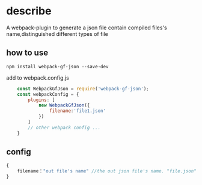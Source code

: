 # describe
A webpack-plugin to generate a json file contain  compiled files's name,distinguished different types of file



## how to use

    npm install webpack-gf-json --save-dev

    
add to webpack.config.js 
```js
    const WebpackGfJson = require('webpack-gf-json');
    const webpackConfig = {
        plugins: [
            new WebpackGfJson({
                filename:'file1.json'
            })
        ]
        // other webpack config ...
    }

```


## config

```js
{
    filename："out file's name" //the out json file's name. "file.json" is what is default;
}

```